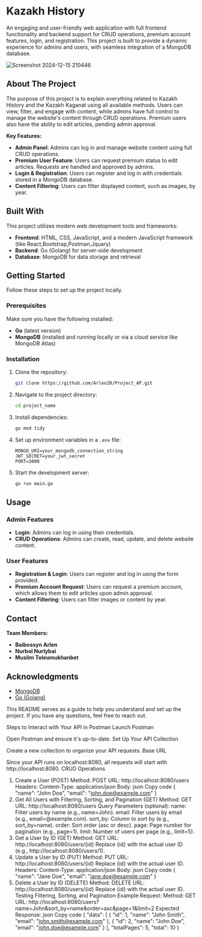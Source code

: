 # Kazakh History

An engaging and user-friendly web application with full frontend functionality and backend support for CRUD operations, premium account features, login, and registration. This project is built to provide a dynamic experience for admins and users, with seamless integration of a MongoDB database.

  ![Screenshot 2024-12-15 210446](https://github.com/user-attachments/assets/11a5dc43-2003-49f4-8eb5-a8b6d676da07)


## About The Project

The purpose of this project is to explain everything related to Kazakh History and the Kazakh Kaganat using all available methods. Users can view, filter, and engage with content, while admins have full control to manage the website's content through CRUD operations. Premium users also have the ability to edit articles, pending admin approval.

**Key Features:**

- **Admin Panel**: Admins can log in and manage website content using full CRUD operations.
- **Premium User Feature**: Users can request premium status to edit articles. Requests are handled and approved by admins.
- **Login & Registration**: Users can register and log in with credentials stored in a MongoDB database.
- **Content Filtering**: Users can filter displayed content, such as images, by year.

## Built With

This project utilizes modern web development tools and frameworks:

- **Frontend**: HTML, CSS, JavaScript, and a modern JavaScript framework (like React,Bootstrap,Postman,Jquary)
- **Backend**: Go (Golang) for server-side development
- **Database**: MongoDB for data storage and retrieval

## Getting Started

Follow these steps to set up the project locally.

### Prerequisites

Make sure you have the following installed:

- **Go** (latest version)
- **MongoDB** (installed and running locally or via a cloud service like MongoDB Atlas)

### Installation

1. Clone the repository:
   ```sh
   git clone https://github.com/Arlen20/Project_AP.git
   ```
2. Navigate to the project directory:
   ```sh
   cd project_name
   ```
3. Install dependencies:
   ```sh
   go mod tidy
   ```
4. Set up environment variables in a `.env` file:
   ```env
   MONGO_URI=your_mongodb_connection_string
   JWT_SECRET=your_jwt_secret
   PORT=3000
   ```
5. Start the development server:
   ```sh
   go run main.go
   ```

## Usage

### Admin Features

- **Login**: Admins can log in using their credentials.
- **CRUD Operations**: Admins can create, read, update, and delete website content.

### User Features

- **Registration & Login**: Users can register and log in using the form provided.
- **Premium Account Request**: Users can request a premium account, which allows them to edit articles upon admin approval.
- **Content Filtering**: Users can filter images or content by year.

## Contact

**Team Members:**

- **Baibossyn Arlen**
- **Nurbol Nurlybai**
- **Muslim Toleumukhanbet**

## Acknowledgments

- [MongoDB](https://www.mongodb.com/)
- [Go (Golang)](https://go.dev/)

This README serves as a guide to help you understand and set up the project. If you have any questions, feel free to reach out.

Steps to Interact with Your API in Postman
Launch Postman

Open Postman and ensure it's up-to-date.
Set Up Your API Collection

Create a new collection to organize your API requests.
Base URL

Since your API runs on localhost:8080, all requests will start with http://localhost:8080.
CRUD Operations
1. Create a User (POST)
  Method: POST
  URL: http://localhost:8080/users
  Headers:
  Content-Type: application/json
  Body:
  json
  Copy code
  {
    "name": "John Doe",
    "email": "john.doe@example.com"
  }
2. Get All Users with Filtering, Sorting, and Pagination (GET)
  Method: GET
  URL: http://localhost:8080/users
  Query Parameters (optional):
  name: Filter users by name (e.g., name=John).
  email: Filter users by email (e.g., email=@example.com).
  sort_by: Column to sort by (e.g., sort_by=name).
  order: Sort order (asc or desc).
  page: Page number for pagination (e.g., page=1).
  limit: Number of users per page (e.g., limit=5).
3. Get a User by ID (GET)
  Method: GET
  URL: http://localhost:8080/users/{id}
  Replace {id} with the actual user ID (e.g., http://localhost:8080/users/1).
  4. Update a User by ID (PUT)
  Method: PUT
  URL: http://localhost:8080/users/{id}
  Replace {id} with the actual user ID.
  Headers:
  Content-Type: application/json
  Body:
  json
  Copy code
  {
    "name": "Jane Doe",
    "email": "jane.doe@example.com"
  }
5. Delete a User by ID (DELETE)
  Method: DELETE
  URL: http://localhost:8080/users/{id}
  Replace {id} with the actual user ID.
  Testing Filtering, Sorting, and Pagination
  Example Request:
  Method: GET
  URL: http://localhost:8080/users?name=John&sort_by=name&order=asc&page=1&limit=2
  Expected Response:
  json
  Copy code
  {
    "data": [
      { "id": 1, "name": "John Smith", "email": "john.smith@example.com" },
    { "id": 2, "name": "John Doe", "email": "john.doe@example.com" }
  ],
  "totalPages": 5,
  "total": 10
}
